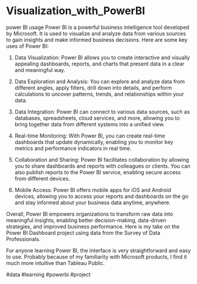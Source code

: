 # Visualization_with_PowerBI



power BI usage
Power BI is a powerful business intelligence tool developed by Microsoft. It is used to visualize and analyze data from various sources to gain insights and make informed business decisions. Here are some key uses of Power BI:

1. Data Visualization: Power BI allows you to create interactive and visually appealing dashboards, reports, and charts that present data in a clear and meaningful way.

2. Data Exploration and Analysis: You can explore and analyze data from different angles, apply filters, drill down into details, and perform calculations to uncover patterns, trends, and relationships within your data.

3. Data Integration: Power BI can connect to various data sources, such as databases, spreadsheets, cloud services, and more, allowing you to bring together data from different systems into a unified view.

4. Real-time Monitoring: With Power BI, you can create real-time dashboards that update dynamically, enabling you to monitor key metrics and performance indicators in real time.

5. Collaboration and Sharing: Power BI facilitates collaboration by allowing you to share dashboards and reports with colleagues or clients. You can also publish reports to the Power BI service, enabling secure access from different devices.

6. Mobile Access: Power BI offers mobile apps for iOS and Android devices, allowing you to access your reports and dashboards on the go and stay informed about your business data anytime, anywhere.

Overall, Power BI empowers organizations to transform raw data into meaningful insights, enabling better decision-making, data-driven strategies, and improved business performance.
Here is my take on the Power BI Dashboard project using data from the Survey of Data Professionals.

For anyone learning Power BI, the interface is very straightforward and easy to use. Probably because of my familiarity with Microsoft products, I find it much more intuitive than Tableau Public.

#data #learning #powerbi #project

